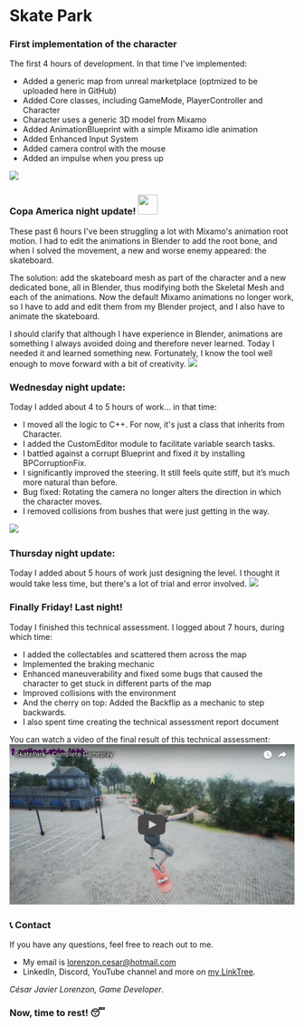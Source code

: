 # Skate Park

### First implementation of the character
The first 4 hours of development. In that time I've implemented:
* Added a generic map from unreal marketplace (optmized to be uploaded here in GitHub)
* Added Core classes, including GameMode, PlayerController and Character
* Character uses a generic 3D model from Mixamo
* Added AnimationBlueprint with a simple Mixamo idle animation
* Added Enhanced Input System
* Added camera control with the mouse
* Added an impulse when you press up
<img src="Docs/Screenshots/VideoA.webp">

### Copa America night update! <img src="https://raw.githubusercontent.com/Tarikul-Islam-Anik/Telegram-Animated-Emojis/main/Flags/Flag%20Argentina.webp" width="35" height="35"/>
These past 6 hours I've been struggling a lot with Mixamo's animation root motion. I had to edit the animations in Blender to add the root bone, and when I solved the movement, a new and worse enemy appeared: the skateboard.

The solution: add the skateboard mesh as part of the character and a new dedicated bone, all in Blender, thus modifying both the Skeletal Mesh and each of the animations. Now the default Mixamo animations no longer work, so I have to add and edit them from my Blender project, and I also have to animate the skateboard.

I should clarify that although I have experience in Blender, animations are something I always avoided doing and therefore never learned. Today I needed it and learned something new. Fortunately, I know the tool well enough to move forward with a bit of creativity.
<img src="Docs/Screenshots/VideoB.webp">

### Wednesday night update:
Today I added about 4 to 5 hours of work... in that time:
* I moved all the logic to C++. For now, it's just a class that inherits from Character.
* I added the CustomEditor module to facilitate variable search tasks.
* I battled against a corrupt Blueprint and fixed it by installing BPCorruptionFix.
* I significantly improved the steering. It still feels quite stiff, but it’s much more natural than before.
* Bug fixed: Rotating the camera no longer alters the direction in which the character moves.
* I removed collisions from bushes that were just getting in the way.
<img src="Docs/Screenshots/VideoC.webp">

### Thursday night update:
Today I added about 5 hours of work just designing the level. I thought it would take less time, but there's a lot of trial and error involved.
<img src="Docs/Screenshots/VideoD.webp">

### Finally Friday! Last night!

Today I finished this technical assessment. I logged about 7 hours, during which time:
* I added the collectables and scattered them across the map
* Implemented the braking mechanic
* Enhanced maneuverability and fixed some bugs that caused the character to get stuck in different parts of the map
* Improved collisions with the environment
* And the cherry on top: Added the Backflip as a mechanic to step backwards.
* I also spent time creating the technical assessment report document

You can watch a video of the final result of this technical assessment:
[![VideoGameplay](Docs/Screenshots/VideoMiniature.png)](https://youtu.be/2dbU3VthRzw)

### 📞 Contact
If you have any questions, feel free to reach out to me.
* My email is <lorenzon.cesar@hotmail.com>
* LinkedIn, Discord, YouTube channel and more on [my LinkTree](https://linktr.ee/lorenzoncesar). 

*César Javier Lorenzon, Game Developer*.

### Now, time to rest! 😴